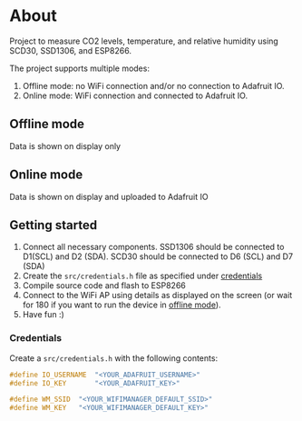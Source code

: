 
# About

Project to measure CO2 levels, temperature, and relative humidity using SCD30, SSD1306, and ESP8266.

The project supports multiple modes:
1. Offline mode: no WiFi connection and/or no connection to Adafruit IO.
2. Online mode: WiFi connection and connected to Adafruit IO.

## Offline mode

Data is shown on display only

## Online mode

Data is shown on display and uploaded to Adafruit IO

## Getting started

1. Connect all necessary components. SSD1306 should be connected to D1(SCL) and D2 (SDA). SCD30 should be connected to D6 (SCL) and D7 (SDA)
2. Create the `src/credentials.h` file as specified under [credentials](#credentials)
3. Compile source code and flash to ESP8266
4. Connect to the WiFi AP using details as displayed on the screen (or wait for 180 if you want to run the device in [offline mode](#offline-mode)).
5. Have fun :) 


### Credentials

Create a `src/credentials.h` with the following contents: 
``` c
#define IO_USERNAME  "<YOUR_ADAFRUIT_USERNAME>"
#define IO_KEY       "<YOUR_ADAFRUIT_KEY>"

#define WM_SSID  "<YOUR_WIFIMANAGER_DEFAULT_SSID>"
#define WM_KEY   "<YOUR_WIFIMANAGER_DEFAULT_KEY>"
```